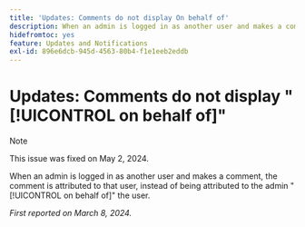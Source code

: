 ```yaml
---
title: 'Updates: Comments do not display On behalf of'
description: When an admin is logged in as another user and makes a comment, the comment is attributed to that user, instead of being attributed to the admin on behalf of the user.
hidefromtoc: yes
feature: Updates and Notifications
exl-id: 896e6dcb-945d-4563-80b4-f1e1eeb2eddb
---
```

# Updates: Comments do not display "[!UICONTROL on behalf of]"

>[!NOTE]
>
>This issue was fixed on May 2, 2024.

When an admin is logged in as another user and makes a comment, the comment is attributed to that user, instead of being attributed to the admin "[!UICONTROL on behalf of]" the user.

_First reported on March 8, 2024._
